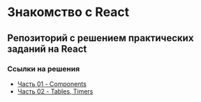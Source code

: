 
# Знакомство с React
## Репозиторий с решением практических заданий на React

### Ссылки на решения
- [Часть 01 - Components](https://github.com/Caiman-man/React-Learning/tree/main/React_01)
- [Часть 02 - Tables, Timers](https://github.com/Caiman-man/React-Learning/tree/main/React_02)


